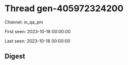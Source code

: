 # Thread gen-405972324200
Channel: io_qa_pm

First seen: 2023-10-18 00:00:00

Last seen: 2023-10-18 00:00:00

## Digest


